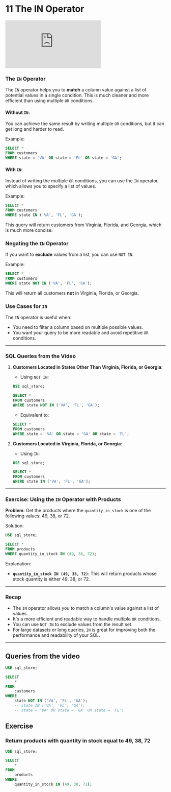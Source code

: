 # 11 The IN Operator

<div class="video-wrapper">
  <iframe src="https://www.youtube.com/embed/bBY8LBCONBU?si=RAMaBaq9dfe3JFOd"
          title="YouTube video player" 
          frameborder="0" 
          allow="accelerometer; autoplay; clipboard-write; encrypted-media; gyroscope; picture-in-picture; web-share" 
          allowfullscreen>
  </iframe>
</div>

### **The `IN` Operator**

The `IN` operator helps you to **match** a column value against a list of potential values in a single condition. This is much cleaner and more efficient than using multiple `OR` conditions.

#### **Without `IN`**:

You can achieve the same result by writing multiple `OR` conditions, but it can get long and harder to read.

Example:

```sql
SELECT * 
FROM customers
WHERE state = 'VA' OR state = 'FL' OR state = 'GA';
```

#### **With `IN`**:

Instead of writing the multiple `OR` conditions, you can use the `IN` operator, which allows you to specify a list of values.

Example:

```sql
SELECT * 
FROM customers
WHERE state IN ('VA', 'FL', 'GA');
```

This query will return customers from Virginia, Florida, and Georgia, which is much more concise.

### **Negating the `IN` Operator**

If you want to **exclude** values from a list, you can use `NOT IN`.

Example:

```sql
SELECT * 
FROM customers
WHERE state NOT IN ('VA', 'FL', 'GA');
```

This will return all customers **not** in Virginia, Florida, or Georgia.

### **Use Cases for `IN`**

The `IN` operator is useful when:

* You need to filter a column based on multiple possible values.
* You want your query to be more readable and avoid repetitive `OR` conditions.

---

### **SQL Queries from the Video**

1. **Customers Located in States Other Than Virginia, Florida, or Georgia**:

   * Using `NOT IN`:

   ```sql
   USE sql_store;

   SELECT * 
   FROM customers
   WHERE state NOT IN ('VA', 'FL', 'GA');
   ```

   * Equivalent to:

   ```sql
   SELECT * 
   FROM customers
   WHERE state = 'VA' OR state = 'GA' OR state = 'FL';
   ```

2. **Customers Located in Virginia, Florida, or Georgia**:

   * Using `IN`:

   ```sql
   USE sql_store;

   SELECT * 
   FROM customers
   WHERE state IN ('VA', 'FL', 'GA');
   ```

---

### **Exercise: Using the `IN` Operator with Products**

**Problem**: Get the products where the `quantity_in_stock` is one of the following values: 49, 38, or 72.

Solution:

```sql
USE sql_store;

SELECT * 
FROM products
WHERE quantity_in_stock IN (49, 38, 72);
```

Explanation:

* **`quantity_in_stock IN (49, 38, 72)`**: This will return products whose stock quantity is either 49, 38, or 72.

---

### **Recap**

* The `IN` operator allows you to match a column's value against a list of values.
* It's a more efficient and readable way to handle multiple `OR` conditions.
* You can use `NOT IN` to exclude values from the result set.
* For large datasets or long queries, `IN` is great for improving both the performance and readability of your SQL.

---

## Queries from the video

```sql
USE sql_store;

SELECT 
    *
FROM
    customers
WHERE
	state NOT IN ('VA', 'FL', 'GA');
	-- state IN ('VA', 'FL', 'GA');
    -- state = 'VA' OR state = 'GA' OR state = 'FL';
```

## Exercise

### Return products with quantity in stock equal to 49, 38, 72

```sql
USE sql_store;

SELECT 
    *
FROM
    products
WHERE
	quantity_in_stock IN (49, 38, 72);
```